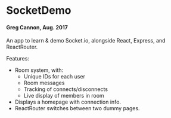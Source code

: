 # SocketDemo
#### Greg Cannon, Aug. 2017

An app to learn & demo Socket.io, alongside React, Express, and ReactRouter.

Features:
* Room system, with:
    * Unique IDs for each user
    * Room messages
    * Tracking of connects/disconnects
    * Live display of members in room
* Displays a homepage with connection info.
* ReactRouter switches between two dummy pages.
